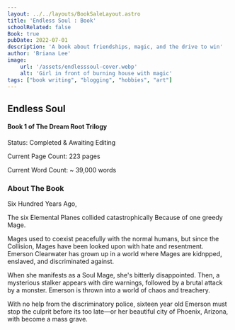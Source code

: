 ```yaml
---
layout: ../../layouts/BookSaleLayout.astro
title: 'Endless Soul : Book'
schoolRelated: false
Book: true
pubDate: 2022-07-01
description: 'A book about friendships, magic, and the drive to win'
author: 'Briana Lee'
image:
    url: '/assets/endlesssoul-cover.webp'
    alt: 'Girl in front of burning house with magic'
tags: ["book writing", "blogging", "hobbies", "art"]
---
```

## Endless Soul
#### Book 1 of The Dream Root Trilogy
Status: Completed & Awaiting Editing

Current Page Count: 223 pages

Current Word Count: ~ 39,000 words


### About The Book

Six Hundred Years Ago,

The six Elemental Planes collided catastrophically Because of one greedy Mage.

Mages used to coexist peacefully with the normal humans, but since the Collision, Mages have been looked upon with hate and resentment.
Emerson Clearwater has grown up in a world where Mages are kidnpped, enslaved, and discriminated against.

When she manifests as a Soul Mage, she's bitterly disappointed. Then, a mysterious stalker appears with dire warnings, followed by a brutal attack by a monster. Emerson is thrown into a world of chaos and treachery.

With no help from the discriminatory police, sixteen year old Emerson must stop the culprit before its too late—or her beautiful city of Phoenix, Arizona, with become a mass grave.

